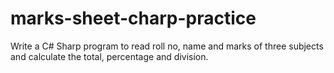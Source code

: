 # marks-sheet-charp-practice<br/>


Write a C# Sharp program to read roll no, name and marks of three subjects and calculate the total, percentage and division.
